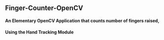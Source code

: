 ## Finger-Counter-OpenCV

#### An Elementary OpenCV Application that counts number of fingers raised,
#### Using the Hand Tracking Module
